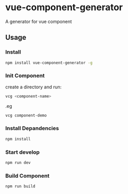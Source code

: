 # vue-component-generator
A generator for vue component

## Usage

### Install

```bash
npm install vue-component-generator -g
```

### Init Component

create a directory and run:
```bash
vcg <component-name>
```
.eg
```bash
vcg component-demo
```

### Install Depandencies

```bash
npm install
```

### Start develop

```bash
npm run dev
```

### Build Component
```bash
npm run build
```

